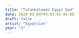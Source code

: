 ```yaml
---
title: "Tutankatamon Egypt God"
date: 2020-05-04T09:03:03-04:00
draft: false
artist: "Egyptcian"
year: "2"
---
```


